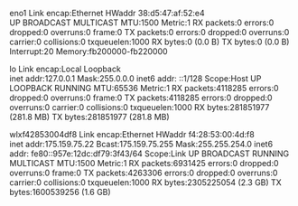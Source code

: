 eno1      Link encap:Ethernet  HWaddr 38:d5:47:af:52:e4  
          UP BROADCAST MULTICAST  MTU:1500  Metric:1
          RX packets:0 errors:0 dropped:0 overruns:0 frame:0
          TX packets:0 errors:0 dropped:0 overruns:0 carrier:0
          collisions:0 txqueuelen:1000 
          RX bytes:0 (0.0 B)  TX bytes:0 (0.0 B)
          Interrupt:20 Memory:fb200000-fb220000 

lo        Link encap:Local Loopback  
          inet addr:127.0.0.1  Mask:255.0.0.0
          inet6 addr: ::1/128 Scope:Host
          UP LOOPBACK RUNNING  MTU:65536  Metric:1
          RX packets:4118285 errors:0 dropped:0 overruns:0 frame:0
          TX packets:4118285 errors:0 dropped:0 overruns:0 carrier:0
          collisions:0 txqueuelen:1000 
          RX bytes:281851977 (281.8 MB)  TX bytes:281851977 (281.8 MB)

wlxf42853004df8 Link encap:Ethernet  HWaddr f4:28:53:00:4d:f8  
          inet addr:175.159.75.22  Bcast:175.159.75.255  Mask:255.255.254.0
          inet6 addr: fe80::957e:12dc:df79:3f43/64 Scope:Link
          UP BROADCAST RUNNING MULTICAST  MTU:1500  Metric:1
          RX packets:6931425 errors:0 dropped:0 overruns:0 frame:0
          TX packets:4263306 errors:0 dropped:0 overruns:0 carrier:0
          collisions:0 txqueuelen:1000 
          RX bytes:2305225054 (2.3 GB)  TX bytes:1600539256 (1.6 GB)

